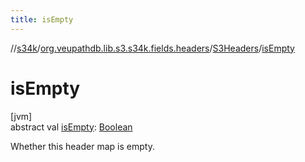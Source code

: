 ```yaml
---
title: isEmpty
---
```

//[s34k](../../../index.html)/[org.veupathdb.lib.s3.s34k.fields.headers](../index.html)/[S3Headers](index.html)/[isEmpty](is-empty.html)



# isEmpty



[jvm]\
abstract val [isEmpty](is-empty.html): [Boolean](https://kotlinlang.org/api/latest/jvm/stdlib/kotlin/-boolean/index.html)



Whether this header map is empty.





